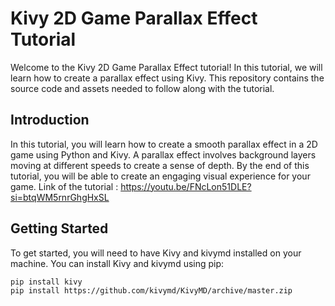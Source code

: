 # Kivy 2D Game Parallax Effect Tutorial

Welcome to the Kivy 2D Game Parallax Effect tutorial! In this tutorial, we will learn how to create a parallax effect using Kivy. This repository contains the source code and assets needed to follow along with the tutorial.

## Introduction

In this tutorial, you will learn how to create a smooth parallax effect in a 2D game using Python and Kivy. A parallax effect involves background layers moving at different speeds to create a sense of depth. By the end of this tutorial, you will be able to create an engaging visual experience for your game.
Link of the tutorial : https://youtu.be/FNcLon51DLE?si=btqWM5rnrGhgHxSL

## Getting Started

To get started, you will need to have Kivy and kivymd installed on your machine. You can install Kivy and kivymd using pip:

```bash
pip install kivy
pip install https://github.com/kivymd/KivyMD/archive/master.zip

